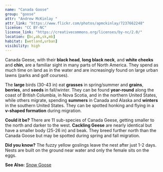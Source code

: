 ```yaml
---
name: "Canada Goose"
group: "goose"
attr: "Andrew McKinlay "
attr_link: "https://www.flickr.com/photos/apmckinlay/7237662248"
license: "CC BY-NC"
license_link: "https://creativecommons.org/licenses/by-nc/2.0/"
location: [bc,ab,sk,mb]
habitat: [wetland,urban]
visibility: high
---
```

Canada Geese, with their **black head**, **long black neck**, and **white cheeks** and **chin**, are a familiar sight in many parts of North America. They spend as much time on land as in the water and are increasingly found on large urban lawns (parks and golf courses).

The **large** birds (30-43 in) eat **grasses** in spring/summer and **grains**, **berries**, and **seeds** in fall/winter. They can be found **year-round** along the coast of British Columbia, in Nova Scotia, and in the northern United States, while others migrate, spending **summers** in Canada and Alaska and **winters** in the southern United States. They can be spotted honking and flying in a **v-shaped formation** during migration.

**Could it be?** There are 11 sub-species of Canada Geese, getting smaller to the north and darker to the west. **Cackling Geese** are nearly identical but have a smaller body (25-26 in) and beak. They breed further north than the Canada Goose but may be spotted during spring and fall migration.

**Did you know?** The fuzzy yellow goslings leave the nest after just 1-2 days. Nests are built on the ground near water and only the female sits on the eggs.

<!-- generated, do not edit -->
**See Also:**
[Snow Goose](/birds/snogoose/)
